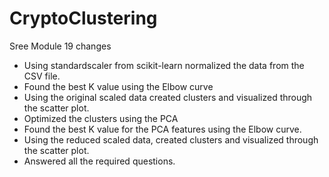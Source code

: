 # CryptoClustering
Sree Module 19 changes

* Using standardscaler from scikit-learn normalized the data from the CSV file.
* Found the best K value using the Elbow curve
* Using the original scaled data created clusters and visualized through the scatter plot.
* Optimized the clusters using the PCA
* Found the best K value for the PCA features using the Elbow curve.
* Using the reduced scaled data, created clusters and visualized through the scatter plot.
* Answered all the required questions.
